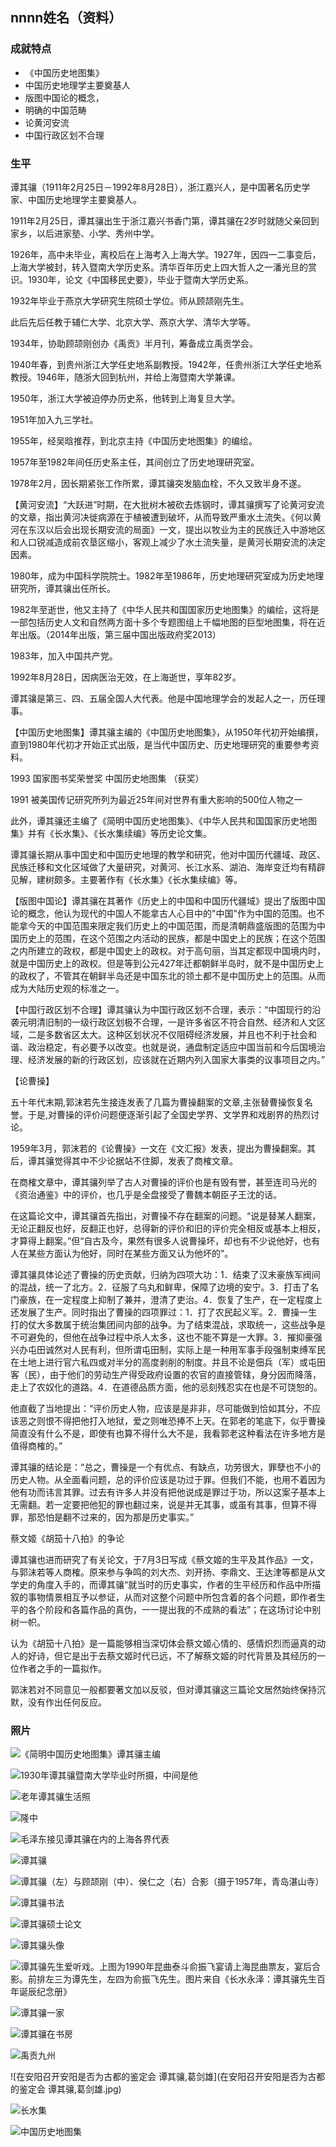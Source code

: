 ## nnnn姓名（资料）

### 成就特点

- 《中国历史地图集》
- 中国历史地理学主要奠基人
- 版图中国论的概念，
- 明确的中国范畴
- 论黄河安流
- 中国行政区划不合理


### 生平

谭其骧（1911年2月25日－1992年8月28日），浙江嘉兴人，是中国著名历史学家、中国历史地理学主要奠基人。

1911年2月25日，谭其骧出生于浙江嘉兴书香门第，谭其骧在2岁时就随父亲回到家乡，以后进家塾、小学、秀州中学。

1926年，高中未毕业，离校后在上海考入上海大学。1927年，因四一二事变后，上海大学被封，转入暨南大学历史系。清华百年历史上四大哲人之一潘光旦的赏识。1930年，论文《中国移民史要》，毕业于暨南大学历史系。

1932年毕业于燕京大学研究生院硕士学位。师从顾颉刚先生。

此后先后任教于辅仁大学、北京大学、燕京大学、清华大学等。

1934年，协助顾颉刚创办《禹贡》半月刊，筹备成立禹贡学会。

1940年春，到贵州浙江大学任史地系副教授。1942年，任贵州浙江大学任史地系教授。1946年，随浙大回到杭州，并给上海暨南大学兼课。

1950年，浙江大学被迫停办历史系，他转到上海复旦大学。

1951年加入九三学社。

1955年，经吴晗推荐，到北京主持《中国历史地图集》的编绘。

1957年至1982年间任历史系主任，其间创立了历史地理研究室。

1978年2月，因长期紧张工作所累，谭其骧突发脑血栓，不久又致半身不遂。



【黄河安流】“大跃进”时期，在大批树木被砍去炼钢时，谭其骧撰写了论黄河安流的文章，指出黄河决徙病源在于植被遭到破坏，从而导致严重水土流失。《何以黄河在东汉以后会出现长期安流的局面》一文，提出以牧业为主的民族迁入中游地区和人口锐减造成前农垦区缩小，客观上减少了水土流失量，是黄河长期安流的决定因素。

1980年，成为中国科学院院士。1982年至1986年，历史地理研究室成为历史地理研究所，谭其骧出任所长。

1982年至逝世，他又主持了《中华人民共和国国家历史地图集》的编绘，这将是一部包括历史人文和自然两方面十多个专题图组上千幅地图的巨型地图集，将在近年出版。（2014年出版，第三届中国出版政府奖2013）

1983年，加入中国共产党。

1992年8月28日，因病医治无效，在上海逝世，享年82岁。



谭其骧是第三、四、五届全国人大代表。他是中国地理学会的发起人之一，历任理事。

【中国历史地图集】谭其骧主编的《中国历史地图集》，从1950年代初开始编撰，直到1980年代初才开始正式出版，是当代中国历史、历史地理研究的重要参考资料。

1993    国家图书奖荣誉奖    中国历史地图集    （获奖） 

1991    被美国传记研究所列为最近25年间对世界有重大影响的500位人物之一



此外，谭其骧还主编了《简明中国历史地图集》、《中华人民共和国国家历史地图集》并有《长水集》、《长水集续编》等历史论文集。

谭其骧长期从事中国史和中国历史地理的教学和研究，他对中国历代疆域、政区、民族迁移和文化区域做了大量研究，对黄河、长江水系、湖泊、海岸变迁均有精辟见解，建树颇多。主要著作有《长水集》《长水集续编》等。

【版图中国论】谭其骧在其著作《历史上的中国和中国历代疆域》提出了版图中国论的概念，他认为现代的中国人不能拿古人心目中的"中国"作为中国的范围。也不能拿今天的中国范围来限定我们历史上的中国范围，而是清朝鼎盛版图的范围为中国历史上的范围，在这个范围之内活动的民族，都是中国史上的民族；在这个范围之内所建立的政权，都是中国史上的政权。对于高句丽，当其定都现中国境内时，就是中国历史上的政权。但是等到公元427年迁都朝鲜半岛时，就不是中国历史上的政权了，不管其在朝鲜半岛还是中国东北的领土都不是中国历史上的范围。从而成为大陆历史观的标准之一。

【中国行政区划不合理】谭其骧认为中国行政区划不合理，表示：“中国现行的沿袭元明清旧制的一级行政区划极不合理，一是许多省区不符合自然、经济和人文区域，二是多数省区太大。这种区划状况不仅阻碍经济发展，并且也不利于社会和谐、政治稳定，有必要予以改变。也就是说，通盘制定适应中国当前和今后国境治理、经济发展的新的行政区划，应该就在近期内列入国家大事类的议事项目之内。”

【论曹操】

五十年代末期,郭沫若先生接连发表了几篇为曹操翻案的文章,主张替曹操恢复名誉。于是,对曹操的评价问题便逐渐引起了全国史学界、文学界和戏剧界的热烈讨论。

1959年3月，郭沫若的《论曹操》一文在《文汇报》发表，提出为曹操翻案。其后，谭其骧觉得其中不少论据站不住脚，发表了商榷文章。

在商榷文章中，谭其骧列举了古人对曹操的评价也是有毁有誉，甚至连司马光的《资治通鉴》中的评价，也几乎是全盘接受了曹魏本朝臣子王沈的话。

在这篇论文中，谭其骧首先指出，对曹操不存在翻案的问题。“说是替某人翻案，无论正翻反也好，反翻正也好，总得新的评价和旧的评价完全相反或基本上相反，才算得上翻案。”但“自古及今，果然有很多人说曹操坏，却也有不少说他好，也有人在某些方面认为他好，同时在某些方面又认为他坏的”。

谭其骧具体论述了曹操的历史贡献，归纳为四项大功：1．结束了汉末豪族军阀间的混战，统一了北方。2．征服了乌丸和鲜卑，保障了边境的安宁。3．打击了名门豪族，在一定程度上抑制了兼并，澄清了吏治。4．恢复了生产，在一定程度上还发展了生产。同时指出了曹操的四项罪过：1．打了农民起义军。2．曹操一生打的仗大多数属于统治集团间内部的战争。为了结束混战，求取统一，这些战争是不可避免的，但他在战争过程中杀人太多，这也不能不算是一大罪。3．摧抑豪强兴办屯田诚然对人民有利，但所谓屯田制，实际上是一种用军事手段强制束缚军民在土地上进行官六私四或对半分的高度剥削的制度。并且不论是佃兵（军）或屯田客（民），由于他们的劳动生产得受政府设置的农官的直接管辖，身分因而降落，走上了农奴化的道路。4．在道德品质方面，他的忌刻残忍实在也是不可饶恕的。

他直截了当地提出：“评价历史人物，应该是是非非，尽可能做到恰如其分，不应该恶之则恨不得把他打入地狱，爱之则唯恐捧不上天。在郭老的笔底下，似乎曹操简直没有什么不是，即使有也算不得什么大不是，我看郭老这种看法在许多地方是值得商榷的。”

谭其骧的结论是：“总之，曹操是一个有优点、有缺点，功劳很大，罪孽也不小的历史人物。从全面看问题，总的评价应该是功过于罪。但我们不能，也用不着因为他有功而讳言其罪。过去有许多人并没有把他说成是罪过于功，所以这案子基本上无需翻。若一定要把他犯的罪也翻过来，说是并无其事，或虽有其事，但算不得罪，那恐怕是翻不过来的，因为那是历史事实。”

蔡文姬《胡笳十八拍》的争论

谭其骧也进而研究了有关论文，于7月3日写成《蔡文姬的生平及其作品》一文，与郭沫若等人商榷。原来参与争鸣的刘大杰、刘开扬、李鼎文、王达津等都是从文学史的角度入手的，而谭其骧“就当时的历史事实，作者的生平经历和作品中所描叙的事物情景相互予以参证，从而对这整个问题中所包含着的各个问题，即作者生平的各个阶段和各篇作品的真伪，一一提出我的不成熟的看法”；在这场讨论中别树一帜。

认为《胡笳十八拍》是一篇能够相当深切体会蔡文姬心情的、感情炽烈而逼真的动人的好诗，但它是出于去蔡文姬时代已远，不了解蔡文姬的时代背景及其经历的一位作者之手的一篇拟作。

郭沫若对不同意见一般都要著文加以反驳，但对谭其骧这三篇论文居然始终保持沉默，没有作出任何反应。

### 照片

![《简明中国历史地图集》谭其骧主编](《简明中国历史地图集》谭其骧主编.jpg)

![1930年谭其骧暨南大学毕业时所摄，中间是他](1930年谭其骧暨南大学毕业时所摄，中间是他.jpg)

![老年谭其骧生活照](老年谭其骧生活照.jpeg)

![隆中](隆中.jpeg)

![毛泽东接见谭其骧在内的上海各界代表](毛泽东接见谭其骧在内的上海各界代表.jpg)

![谭其骧](谭其骧.jpeg)

![谭其骧（左）与顾颉刚（中）、侯仁之（右）合影（摄于1957年，青岛湛山寺）](谭其骧（左）与顾颉刚（中）、侯仁之（右）合影（摄于1957年，青岛湛山寺）.jpg)

![谭其骧书法](谭其骧书法.jpg)

![谭其骧硕士论文](谭其骧硕士论文.jpg)

![谭其骧头像](谭其骧头像.jpg)

![谭其骧先生爱听戏。上图为1990年昆曲泰斗俞振飞宴请上海昆曲票友，宴后合影。前排左三为谭先生，左四为俞振飞先生。图片来自《长水永泽：谭其骧先生百年诞辰纪念册》](谭其骧先生爱听戏。上图为1990年昆曲泰斗俞振飞宴请上海昆曲票友，宴后合影。前排左三为谭先生，左四为俞振飞先生。图片来自《长水永泽：谭其骧先生百年诞辰纪念册》.jpg)

![谭其骧一家](谭其骧一家.jpg)

![谭其骧在书房](谭其骧在书房.jpg)

![禹贡九州](禹贡九州.jpg)

![在安阳召开安阳是否为古都的鉴定会 谭其骧,葛剑雄](在安阳召开安阳是否为古都的鉴定会 谭其骧,葛剑雄.jpg)

![长水集](长水集.jpg)

![中国历史地图集](中国历史地图集.jpg)